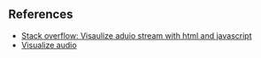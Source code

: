 ## References
- [Stack overflow: Visaulize aduio stream with html and javascript](https://stackoverflow.com/questions/44479560/creating-an-audio-visualizer-using-html5)
- [Visualize audio](https://blog.logrocket.com/audio-visualizer-from-scratch-javascript/)